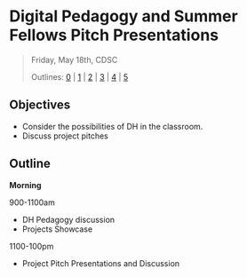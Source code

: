 # Digital Pedagogy and Summer Fellows Pitch Presentations

> Friday, May 18th, CDSC
> 
> Outlines: [0](day-0.md) | [1](day-1.md) | [2](day-2.md) | [3](day-3.md) | [4](day-4.md) | [5](day-5.md)

## Objectives

- Consider the possibilities of DH in the classroom.
- Discuss project pitches

## Outline

**Morning** 

900-1100am
- DH Pedagogy discussion
- Projects Showcase

1100-100pm
- Project Pitch Presentations and Discussion
